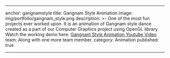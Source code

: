 ---
anchor: gangnamstyle
title: Gangnam Style Animation
image: img/portfolio/gangnam_style.png
description: >-
	One of the most fun projects ever worked upon. It is an animation of Gangnam style dance created as a part of our Computer Graphics project using OpenGL library. Watch the working demo here: <a href="https://youtu.be/41K-0RWFUD0" target="_blank">Gangnam Style Animation Youtube Video</a>
team: Along with one more team member.
category: Animation
published: true
___ 